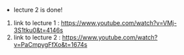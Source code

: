 - lecture 2 is done!
1. link to lecture 1 : https://www.youtube.com/watch?v=VMj-3S1tku0&t=4146s
1. link to lecture 2 : https://www.youtube.com/watch?v=PaCmpygFfXo&t=1674s
